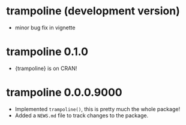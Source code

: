 # trampoline (development version)

* minor bug fix in vignette

# trampoline 0.1.0

* {trampoline} is on CRAN!

# trampoline 0.0.0.9000

* Implemented `trampoline()`, this is pretty much the whole package!
* Added a `NEWS.md` file to track changes to the package.
